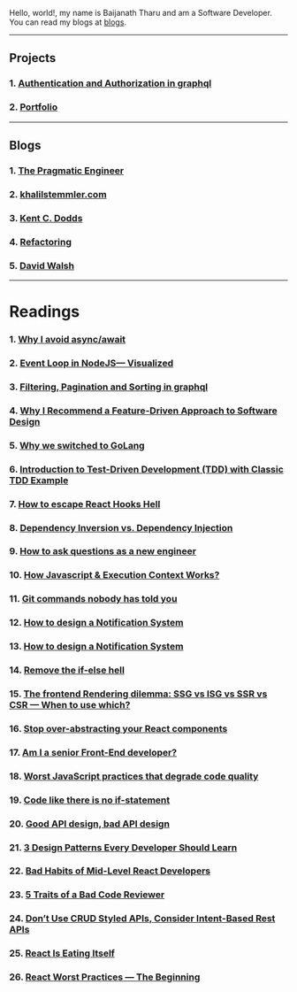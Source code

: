 Hello, world!, my name is Baijanath Tharu and am a Software Developer. You can read my blogs at [blogs](https://bntharu.com.np/blogs).

---

## Projects

### 1. [Authentication and Authorization in graphql](https://github.com/baijanathTharu/auth-graphql)
### 2. [Portfolio](https://www.bntharu.com.np/)

---

## Blogs 

### 1. [The Pragmatic Engineer](https://blog.pragmaticengineer.com/)
### 2. [khalilstemmler.com](https://khalilstemmler.com/)
### 3. [Kent C. Dodds](https://kentcdodds.com/blog)
### 4. [Refactoring](https://refactoring.com/)
### 5. [David Walsh](https://davidwalsh.name/)

---

# Readings

### 1. [Why I avoid async/await](https://uniqname.medium.com/why-i-avoid-async-await-7be98014b73e)

### 2. [Event Loop in NodeJS— Visualized](https://medium.com/@mmoshikoo/event-loop-in-nodejs-visualized-235867255e81)
### 3. [Filtering, Pagination and Sorting in graphql](https://www.howtographql.com/graphql-js/8-filtering-pagination-and-sorting/)
### 4. [Why I Recommend a Feature-Driven Approach to Software Design](https://khalilstemmler.com/articles/software-design-architecture/feature-driven/)
### 5. [Why we switched to GoLang](https://medium.com/@samuellaroche/why-we-switched-to-golang-53cb15868eef)
### 6. [Introduction to Test-Driven Development (TDD) with Classic TDD Example](https://khalilstemmler.com/articles/test-driven-development/introduction-to-tdd/)
### 7. [How to escape React Hooks Hell](https://medium.com/battlefy/how-to-escape-react-hooks-hell-a66c0d142c9e)
### 8. [Dependency Inversion vs. Dependency Injection](https://betterprogramming.pub/straightforward-simple-dependency-inversion-vs-dependency-injection-7d8c0d0ed28e)
### 9. [How to ask questions as a new engineer](https://genericmikechen.hashnode.dev/how-to-ask-questions-as-a-new-engineer)
### 10. [How Javascript & Execution Context Works?](https://medium.com/@muhammad.umair1019/how-javascript-execution-context-works-3ce9fef228d5)
### 11. [Git commands nobody has told you](https://bootcamp.uxdesign.cc/git-commands-nobody-has-told-you-cd7025bea8db)
### 12. [How to design a Notification System](https://leandrofranchi.medium.com/how-to-design-a-notification-system-23f381cdeb00)
### 13. [How to design a Notification System](https://leandrofranchi.medium.com/how-to-design-a-notification-system-23f381cdeb00)
### 14. [Remove the if-else hell](https://medium.com/javarevisited/remove-the-if-else-hell-java-7927194bd2e)
### 15. [The frontend Rendering dilemma: SSG vs ISG vs SSR vs CSR — When to use which?](https://medium.com/@amine.elwer/the-frontend-rendering-dilemma-ssg-vs-isg-vs-ssr-vs-csr-when-to-use-which-c1d4597aef67)
### 16. [Stop over-abstracting your React components](https://tech.groww.in/stop-over-abstracting-your-react-components-196400210a7a)
### 17. [Am I a senior Front-End developer?](https://medium.com/codex/am-i-a-senior-front-end-developer-6596142bf647)
### 18. [Worst JavaScript practices that degrade code quality](https://tech.groww.in/worst-javascript-practices-that-degrade-code-quality-c21e068f0212)
### 19. [Code like there is no if-statement](https://medium.com/@shirkavand/code-like-there-is-no-if-statement-36ca170c2b92)
### 20. [Good API design, bad API design](https://levelup.gitconnected.com/good-api-design-bad-api-design-2405dcdde24c)
### 21. [3 Design Patterns Every Developer Should Learn](https://medium.com/bitsrc/3-design-patterns-every-developer-should-learn-71a51568ac9d)
### 22. [Bad Habits of Mid-Level React Developers](https://enlear.academy/bad-habits-of-mid-level-react-developers-66662d0d88ef)
### 23. [5 Traits of a Bad Code Reviewer](https://medium.com/@ms_lizzie/5-traits-of-a-bad-code-reviewer-598da8e6dc19)
### 24. [Don’t Use CRUD Styled APIs, Consider Intent-Based Rest APIs](https://betterprogramming.pub/intent-based-rest-apis-or-an-alternative-to-crud-based-rest-apis-1815599db60a)
### 25. [React Is Eating Itself](https://dev.to/bytebodger/react-is-eating-itself-fga)
### 26. [React Worst Practices — The Beginning](https://rahuulmiishra.medium.com/react-worst-practices-bdf924efe470)
